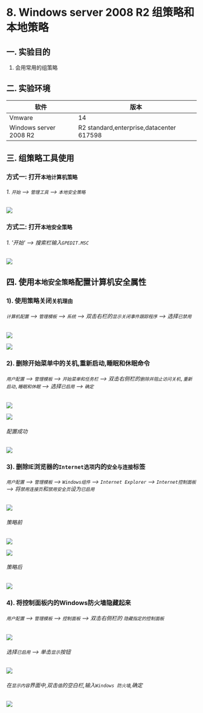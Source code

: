 # 8. Windows server 2008 R2 组策略和本地策略

## 一. 实验目的
1. 会用常用的组策略

## 二. 实验环境

|软件|版本|
|----|----|
|Vmware| 14 |
|Windows server 2008 R2|R2 standard,enterprise,datacenter 617598|

## 三. 组策略工具使用

### 方式一: 打开`本地计算机策略`

###### 1. `开始` --> `管理工具` --> `本地安全策略`

![](/windows/win2008R2/base/image/grouppolicy-1.png)

### 方式二: 打开`本地安全策略`

###### 1. '开始' --> 搜索栏输入`GPEDIT.MSC`


![](/windows/win2008R2/base/image/grouppolicy-2.png)

## 四. 使用`本地安全策略`配置计算机安全属性

### 1). 使用策略关闭`关机理由`

###### `计算机配置` --> `管理模板` --> `系统` --> 双击右栏的`显示关闭事件跟踪程序` --> 选择`已禁用`

![](/windows/win2008R2/base/image/grouppolicy-3.png)

![](/windows/win2008R2/base/image/grouppolicy-4.png)

### 2). 删除开始菜单中的关机,重新启动,睡眠和休眠命令

###### `用户配置` --> `管理模板` --> `开始菜单和任务栏` --> 双击右侧栏的`删除并阻止访问关机,重新启动,睡眠和休眠` --> 选择`已启用` --> `确定`

![](/windows/win2008R2/base/image/grouppolicy-5.png)

![](/windows/win2008R2/base/image/grouppolicy-6.png)

###### 配置成功

![](/windows/win2008R2/base/image/grouppolicy-7.png)

### 3). 删除IE浏览器的`Internet选项`内的`安全与连接`标签

###### `用户配置` --> `管理模板` --> `Windows组件` --> `Internet Explorer` --> `Internet控制面板` --> 将`禁用连接页`和`禁用安全页`设为`已启用`
![](/windows/win2008R2/base/image/grouppolicy-11.png)

###### 策略前

![](/windows/win2008R2/base/image/grouppolicy-8.png)

![](/windows/win2008R2/base/image/grouppolicy-9.png)

###### 策略后

![](/windows/win2008R2/base/image/grouppolicy-10.png)

### 4). 将控制面板内的Windows防火墙隐藏起来

###### `用户配置` --> `管理模板` --> `控制面板` --> 双击右侧栏的 `隐藏指定的控制面板`

![](/windows/win2008R2/base/image/grouppolicy-12.png)

###### 选择`已启用` --> 单击`显示`按钮

![](/windows/win2008R2/base/image/grouppolicy-13.png)

###### 在`显示内容`界面中,双击`值`的空白栏,输入`Windows 防火墙`,确定

![](/windows/win2008R2/base/image/grouppolicy-14.png)





















 
